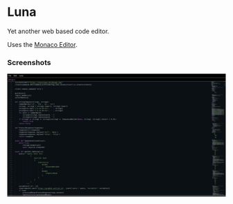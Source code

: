 # Luna
Yet another web based code editor.

Uses the [Monaco Editor](https://github.com/microsoft/monaco-editor).

### Screenshots

![](https://github.com/nanna7077/Luna/blob/main/images/1.png?raw=true)
